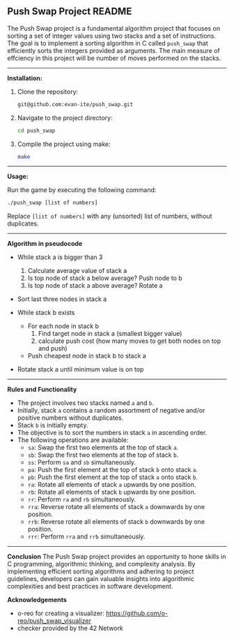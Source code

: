 ## Push Swap Project README


The Push Swap project is a fundamental algorithm project that focuses on sorting a set of integer values using two stacks and a set of instructions. The goal is to implement a sorting algorithm in C called `push_swap` that efficiently sorts the integers provided as arguments. The main measure of effciency in this project will be number of moves performed on the stacks.

---

**Installation:**

1. Clone the repository:
   ```bash
   git@github.com:evan-ite/push_swap.git
   ```

2. Navigate to the project directory:
   ```bash
   cd push_swap
   ```

3. Compile the project using make:
   ```bash
   make
   ```

---

**Usage:**

Run the game by executing the following command:
```bash
./push_swap [list of numbers]
```
Replace `[list of numbers]` with any (unsorted) list of numbers, without duplicates.

---

**Algorithm in pseudocode**
- While stack a is bigger than 3
    1. Calculate average value of stack a
    2. Is top node of stack a below average? Push node to b
    3. Is top node of stack a above average? Rotate a
- Sort last three nodes in stack a

- While stack b exists
    - For each node in stack b
        1. Find target node in stack a (smallest bigger value)
        2. calculate push cost (how many moves to get both nodes on top and push)
    - Push cheapest node in stack b to stack a

- Rotate stack a until minimum value is on top

---
**Rules and Functionality**
- The project involves two stacks named `a` and `b`.
- Initially, stack `a` contains a random assortment of negative and/or positive numbers without duplicates.
- Stack `b` is initially empty.
- The objective is to sort the numbers in stack `a` in ascending order.
- The following operations are available:
  - `sa`: Swap the first two elements at the top of stack `a`.
  - `sb`: Swap the first two elements at the top of stack `b`.
  - `ss`: Perform `sa` and `sb` simultaneously.
  - `pa`: Push the first element at the top of stack `b` onto stack `a`.
  - `pb`: Push the first element at the top of stack `a` onto stack `b`.
  - `ra`: Rotate all elements of stack `a` upwards by one position.
  - `rb`: Rotate all elements of stack `b` upwards by one position.
  - `rr`: Perform `ra` and `rb` simultaneously.
  - `rra`: Reverse rotate all elements of stack `a` downwards by one position.
  - `rrb`: Reverse rotate all elements of stack `b` downwards by one position.
  - `rrr`: Perform `rra` and `rrb` simultaneously.

---
**Conclusion**
The Push Swap project provides an opportunity to hone skills in C programming, algorithmic thinking, and complexity analysis. By implementing efficient sorting algorithms and adhering to project guidelines, developers can gain valuable insights into algorithmic complexities and best practices in software development.

**Acknowledgements**
- o-reo for creating a visualizer: https://github.com/o-reo/push_swap_visualizer
- checker provided by the 42 Network
